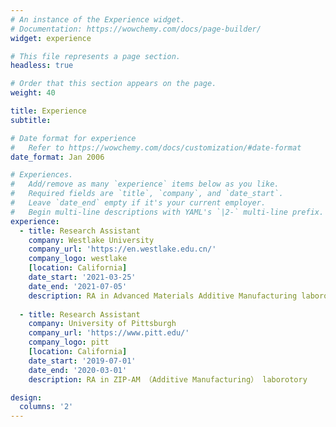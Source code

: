 ```yaml
---
# An instance of the Experience widget.
# Documentation: https://wowchemy.com/docs/page-builder/
widget: experience

# This file represents a page section.
headless: true

# Order that this section appears on the page.
weight: 40

title: Experience
subtitle:

# Date format for experience
#   Refer to https://wowchemy.com/docs/customization/#date-format
date_format: Jan 2006

# Experiences.
#   Add/remove as many `experience` items below as you like.
#   Required fields are `title`, `company`, and `date_start`.
#   Leave `date_end` empty if it's your current employer.
#   Begin multi-line descriptions with YAML's `|2-` multi-line prefix.
experience:
  - title: Research Assistant 
    company: Westlake University
    company_url: 'https://en.westlake.edu.cn/'
    company_logo: westlake
    [location: California]
    date_start: '2021-03-25'
    date_end: '2021-07-05'
    description: RA in Advanced Materials Additive Manufacturing laborotory
        
  - title: Research Assistant
    company: University of Pittsburgh
    company_url: 'https://www.pitt.edu/'
    company_logo: pitt
    [location: California]
    date_start: '2019-07-01'
    date_end: '2020-03-01'
    description: RA in ZIP-AM （Additive Manufacturing） laborotory

design:
  columns: '2'
---
```

